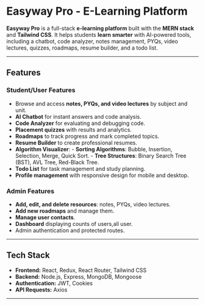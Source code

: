 # Easyway Pro - E-Learning Platform

**Easyway Pro** is a full-stack **e-learning platform** built with the **MERN stack** and **Tailwind CSS**. It helps students **learn smarter** with AI-powered tools, including a chatbot, code analyzer, notes management, PYQs, video lectures, quizzes, roadmaps, resume builder, and a todo list.

---

## Features

### Student/User Features
- Browse and access **notes, PYQs, and video lectures** by subject and unit.  
- **AI Chatbot** for instant answers and code analysis.  
- **Code Analyzer** for evaluating and debugging code.  
- **Placement quizzes** with results and analytics.  
- **Roadmaps** to track progress and mark completed topics.  
- **Resume Builder** to create professional resumes.
- **Algorithm Visualizer**:
        - **Sorting Algorithms**: Bubble, Insertion, Selection, Merge, Quick Sort.
        - **Tree Structures**: Binary Search Tree (BST), AVL Tree, Red-Black Tree.
- **Todo List** for task management and study planning.  
- **Profile management** with responsive design for mobile and desktop.  

### Admin Features 
- **Add, edit, and delete resources**: notes, PYQs, video lectures.  
- **Add new roadmaps** and manage them.  
- **Manage user contacts**.
- **Dashboard** displaying counts of users,all user. 
- Admin authentication and protected routes.  

---

## Tech Stack

- **Frontend:** React, Redux, React Router, Tailwind CSS  
- **Backend:** Node.js, Express, MongoDB, Mongoose  
- **Authentication:** JWT, Cookies  
- **API Requests:** Axios  

---


